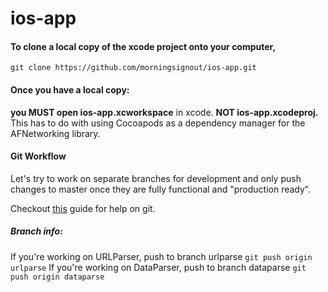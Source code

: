# ios-app

#### To clone a local copy of the xcode project onto your computer,
`git clone https://github.com/morningsignout/ios-app.git`


#### Once you have a local copy:
**you MUST open ios-app.xcworkspace** in xcode. **NOT ios-app.xcodeproj.** This has to do with using Cocoapods as a dependency manager for the AFNetworking library.


#### Git Workflow
Let's try to work on separate branches for development and only push changes to master once they are fully functional and "production ready".

Checkout [this](http://rogerdudler.github.io/git-guide/) guide for help on git. 

##### Branch info:
If you're working on URLParser, push to branch urlparse
`git push origin urlparse`
If you're working on DataParser, push to branch dataparse
`git push origin dataparse`
